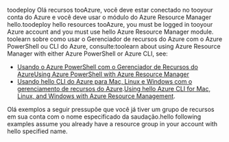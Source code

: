 
<span data-ttu-id="063b0-101">toodeploy Olá recursos tooAzure, você deve estar conectado no tooyour conta do Azure e você deve usar o módulo do Azure Resource Manager hello.</span><span class="sxs-lookup"><span data-stu-id="063b0-101">toodeploy hello resources tooAzure, you must be logged in tooyour Azure account and you must use hello Azure Resource Manager module.</span></span> <span data-ttu-id="063b0-102">toolearn sobre como usar o Gerenciador de recursos do Azure com o Azure PowerShell ou CLI do Azure, consulte:</span><span class="sxs-lookup"><span data-stu-id="063b0-102">toolearn about using Azure Resource Manager with either Azure PowerShell or Azure CLI, see:</span></span>

* [<span data-ttu-id="063b0-103">Usando o Azure PowerShell com o Gerenciador de Recursos do Azure</span><span class="sxs-lookup"><span data-stu-id="063b0-103">Using Azure PowerShell with Azure Resource Manager</span></span>](../articles/azure-resource-manager/powershell-azure-resource-manager.md)
* <span data-ttu-id="063b0-104">[Usando hello CLI do Azure para Mac, Linux e Windows com o gerenciamento de recursos do Azure](../articles/azure-resource-manager/xplat-cli-azure-resource-manager.md).</span><span class="sxs-lookup"><span data-stu-id="063b0-104">[Using hello Azure CLI for Mac, Linux, and Windows with Azure Resource Management](../articles/azure-resource-manager/xplat-cli-azure-resource-manager.md).</span></span>

<span data-ttu-id="063b0-105">Olá exemplos a seguir pressupõe que você já tiver um grupo de recursos em sua conta com o nome especificado da saudação.</span><span class="sxs-lookup"><span data-stu-id="063b0-105">hello following examples assume you already have a resource group in your account with hello specified name.</span></span> 

